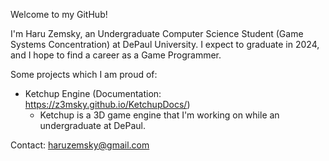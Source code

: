 <!---
hzemsky/hzemsky is a ✨ special ✨ repository because its `README.md` (this file) appears on your GitHub profile.
You can click the Preview link to take a look at your changes.
--->

Welcome to my GitHub!

I'm Haru Zemsky, an Undergraduate Computer Science Student (Game Systems Concentration) at DePaul University.
I expect to graduate in 2024, and I hope to find a career as a Game Programmer.

Some projects which I am proud of:
- Ketchup Engine (Documentation: https://z3msky.github.io/KetchupDocs/)
  - Ketchup is a 3D game engine that I'm working on while an undergraduate at DePaul.

Contact: <haruzemsky@gmail.com>
